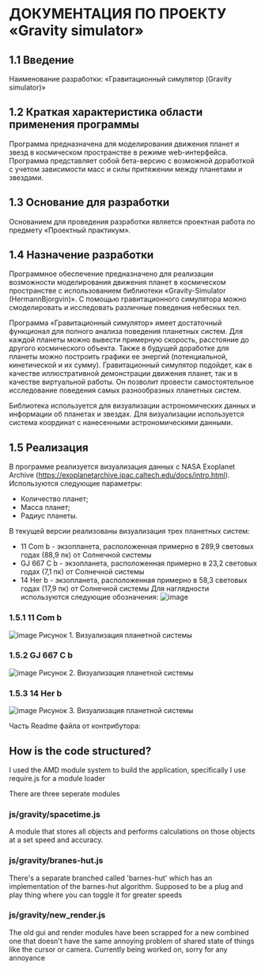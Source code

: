 ДОКУМЕНТАЦИЯ ПО ПРОЕКТУ «Gravity simulator»
=
## 1.1 Введение
Наименование разработки: «Гравитационный симулятор (Gravity simulator)»
## 1.2 Краткая характеристика области применения программы
Программа предназначена для моделирования движения планет и звезд в космическом пространстве в режиме web-интерфейса. Программа представляет собой бета-версию с возможной доработкой с учетом зависимости масс и силы притяжении между планетами и звездами.
## 1.3 Основание для разработки
Основанием для проведения разработки является проектная работа по предмету «Проектный практикум».
## 1.4 Назначение разработки
Программное обеспечение предназначено для реализации возможности моделирования движения планет в космическом пространстве с использованием библиотеки «Gravity-Simulator (HermannBjorgvin)». С помощью гравитационного симулятора можно смоделировать и исследовать различные поведения небесных тел. 

Программа «Гравитационный симулятор» имеет достаточный функционал для полного анализа поведения планетных систем. Для каждой планеты можно вывести примерную скорость, расстояние до другого космического объекта. Также в будущей доработке для планеты можно построить графики ее энергий (потенциальной, кинетической и их сумму). Гравитационный симулятор подойдет, как в качестве иллюстративной демонстрации движения планет, так и в качестве виртуальной работы. Он позволит провести самостоятельное исследование поведения самых разнообразных планетных систем.

Библиотека используется для визуализации астрономических данных и информации об планетах и звездах. Для визуализации используется система координат с нанесенными астрономическими данными.
## 1.5 Реализация
В программе реализуется визуализация данных с NASA Exoplanet Archive (https://exoplanetarchive.ipac.caltech.edu/docs/intro.html).
Используются следующие параметры:
* Количество планет;
* Масса планет;
* Радиус планеты.

В текущей версии реализованы визуализация трех планетных систем:
* 11 Com b - экзопланета, расположенная примерно в 289,9 световых годах (88,9 пк) от Солнечной системы
* GJ 667 C b - экзопланета, расположенная примерно в 23,2 световых годах (7,1 пк) от Солнечной системы
* 14 Her b - экзопланета, расположенная примерно в 58,3 световых годах (17,9 пк) от Солнечной системы
Для наглядности используются следующие обозначения:
![image](https://user-images.githubusercontent.com/48210690/172615872-34e79b0d-f8dd-4c6d-a7ca-65210cccde9a.png)

### 1.5.1 11 Com b
 ![image](https://user-images.githubusercontent.com/48210690/172616032-fff73c01-ebcd-4c16-8930-825e7b07a946.png)
Рисунок 1. Визуализация планетной системы
### 1.5.2 GJ 667 C b
 ![image](https://user-images.githubusercontent.com/48210690/172616077-d622c7a2-d6ae-488a-948d-0c5de8aa4ff1.png)
Рисунок 2. Визуализация планетной системы
### 1.5.3 14 Her b
 ![image](https://user-images.githubusercontent.com/48210690/172616108-4d16a66e-397e-4809-9feb-59d43d686c48.png)
Рисунок 3. Визуализация планетной системы

Часть Readme файла от контрибутора:
## How is the code structured?
I used the AMD module system to build the application, specifically I use require.js for a module loader

There are three seperate modules

### js/gravity/spacetime.js
A module that stores all objects and performs calculations on those objects at a set speed and accuracy.

### js/gravity/branes-hut.js
There's a separate branched called 'barnes-hut' which has an implementation of the barnes-hut algorithm. Supposed to be a plug and play thing where you can toggle it for greater speeds

### js/gravity/new_render.js
The old gui and render modules have been scrapped for a new combined one that doesn't have the same annoying problem of shared state of things like the cursor or camera. Currently being worked on, sorry for any annoyance
